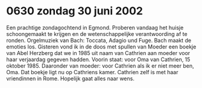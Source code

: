 # 0630 zondag 30 juni 2002
Een prachtige zondagochtend in Egmond. Proberen vandaag het huisje schoongemaakt te krijgen en de wetenschappelijke verantwoording af te ronden. Orgelmuziek van Bach: Toccata, Adagio und Fuge. Bach maakt de emoties los. Gisteren vond ik in de doos met spullen van Moeder een boekje van Abel Herzberg dat we in 1985 uit naam van Cathrien aan moeder voor haar verjaardag gegeven hadden. Voorin staat: voor Oma van Cathrien, 15 oktober 1985. Daaronder van moeder: voor Cathrien als ik er niet meer ben, Oma. Dat boekje ligt nu op Cathriens kamer. Cathrien zelf is met haar vriendinnen in Rome. Hopelijk gaat alles naar wens.